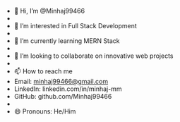 - 👋 Hi, I’m @Minhaj99466
- 
- 👀 I’m interested in Full Stack Development
- 
- 🌱 I’m currently learning MERN Stack 
- 
- 💞️ I’m looking to collaborate on innovative web projects
- 
- 📫 How to reach me
- Email: minhaj99466@gmail.com
- LinkedIn: linkedin.com/in/minhaj-mm
- GitHub: github.com/Minhaj99466
- 
- 😄 Pronouns: He/Him


<!---
Minhaj99466/Minhaj99466 is a ✨ special ✨ repository because its `README.md` (this file) appears on your GitHub profile.
You can click the Preview link to take a look at your changes.
--->
